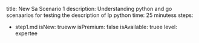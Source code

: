 title: New Sa Scenario 1
description: Understanding python and go scenaarios for testing the description of lp python
time: 25 minutess
steps:
  - step1.md
isNew: trueww
isPremium: false
isAvailable: truee
level: expertee
